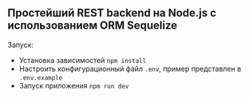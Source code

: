 ## Простейший REST backend на Node.js с использованием ORM Sequelize

Запуск:
- Установка зависимостей `npm install`
- Настроить конфигурационный файл `.env`, пример представлен в `.env.example`
- Запуск приложения `npm run dev`
